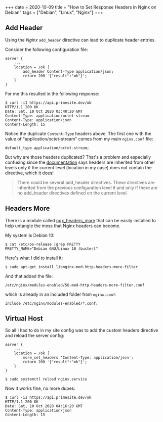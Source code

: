 +++
date = 2020-10-09
title = "How to Set Response Headers in Nginx on Debian"
tags = ["Debian", "Linux", "Nginx"]
+++

## Add Header

Using the *Nginx* `add_header` directive can lead to duplicate header entries.

Consider the following configuration file:

```nginx
server {
    ...
    location = /ok {
        add_header Content-Type application/json;
        return 200 '{"result":"ok"}';
    }
}
```

For me this resulted in the following response:

```shell
$ curl -iI https://api.primesite.dev/ok
HTTP/1.1 200 OK
Date: Sat, 10 Oct 2020 03:40:20 GMT
Content-Type: application/octet-stream
Content-Type: application/json
Content-Length: 15
```

Notice the duplicate `Content-Type` headers above.  The first one with the value
of "application/octet-stream" comes from my main `nginx.conf` file:

    default_type application/octet-stream;

But why are those headers duplicated? That's a problem and especially confusing
since the [documentation] says headers are inherited from other levels only if the
current level (location in my case) does not contain the directive, which it does!

> There could be several add_header directives. These directives are inherited
> from the previous configuration level if and only if there are no add_header
> directives defined on the current level.

## Headers More

There is a module called [ngx_headers_more] that can be easily installed to help untangle the mess that
Nginx headers can become.

My system is Debian 10:

```shell
$ cat /etc/os-release |grep PRETTY
PRETTY_NAME="Debian GNU/Linux 10 (buster)"
```

Here's what I did to install it:

```shell
$ sudo apt-get install libnginx-mod-http-headers-more-filter
```

And that added the file:

    /etc/nginx/modules-enabled/50-mod-http-headers-more-filter.conf

which is already in an included folder from `nginx.conf`:

    include /etc/nginx/modules-enabled/*.conf;

## Virtual Host

So all I had to do in my site config was to add the custom headers directive
and reload the server config:

```nginx
server {
    ...
    location = /ok {
        more_set_headers 'Content-Type: application/json';
        return 200 '{"result":"ok"}';
    }
}
```

```shell
$ sudo systemctl reload nginx.service
```

Now it works fine, no more dupes:

```shell
$ curl -iI https://api.primesite.dev/ok
HTTP/1.1 200 OK
Date: Sat, 10 Oct 2020 04:16:20 GMT
Content-Type: application/json
Content-Length: 15
```








[documentation]: http://nginx.org/en/docs/http/ngx_http_headers_module.html#add_header
[ngx_headers_more]: https://www.nginx.com/products/nginx/modules/headers-more/

